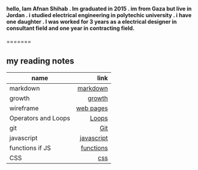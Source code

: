 #### hello, Iam Afnan Shihab . Im graduated in 2015 . im from Gaza but live in Jordan . i studied electrical engineering in polytechic university . i have one daughter . I was worked for 3 years as a electrical designer in consultant field and one year in contracting field.


=======

## my reading notes
| name         | link |
| ------------- | -----:|
| markdown             |[markdown](https://afnanshihab.github.io/reading-notes/markdown)     |
| growth         |[growth](https://afnanshihab.github.io/reading-notes/growth)    |
| wireframe             |  [web pages](https://afnanshihab.github.io/reading-notes/wireframe)  |
|Operators and Loops          |    [Loops](https://afnanshihab.github.io/reading-notes/LOOPS)  |
|    git          |           [Git](https://afnanshihab.github.io/reading-notes/git)    |
|   javascript          |           [javascript ](https://afnanshihab.github.io/reading-notes/javascript)    |
| functions if JS          |           [functions ](   )    |
|   CSS          |           [css ](     )    |
